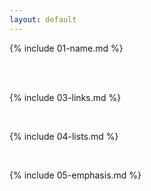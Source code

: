 ```yaml
---
layout: default
---
```


{% include 01-name.md %}

<br>



<br>

{% include 03-links.md %}

<br>

{% include 04-lists.md %}

<br>

{% include 05-emphasis.md %}
